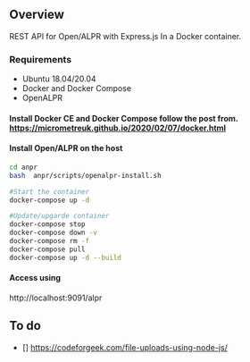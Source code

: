## Overview 
REST API for Open/ALPR with Express.js In a Docker container.

### Requirements
- Ubuntu 18.04/20.04
- Docker and Docker Compose
- OpenALPR 

#### Install Docker CE and Docker Compose follow the post from. https://micrometreuk.github.io/2020/02/07/docker.html

#### Install Open/ALPR on the host

``` bash
cd anpr
bash  anpr/scripts/openalpr-install.sh   
```

``` bash
#Start the container
docker-compose up -d               
```

``` bash
#Update/upgarde container  
docker-compose stop
docker-compose down -v
docker-compose rm -f
docker-compose pull
docker-compose up -d --build
```

#### Access using
http://localhost:9091/alpr 


## To do

- [] https://codeforgeek.com/file-uploads-using-node-js/






